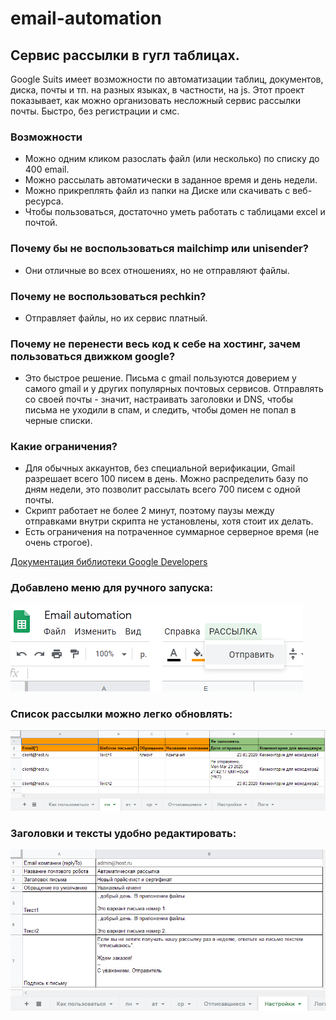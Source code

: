 # email-automation
## Сервис рассылки в гугл таблицах.

Google Suits имеет возможности по автоматизации таблиц, документов, диска, почты и тп. на разных языках, в частности, на js.
Этот проект показывает, как можно организовать несложный сервис рассылки почты.
Быстро, без регистрации и смс.

### Возможности
- Можно одним кликом разослать файл (или несколько) по списку до 400 email.
- Можно рассылать автоматически в заданное время и день недели.
- Можно прикреплять файл из папки на Диске или скачивать с веб-ресурса.
- Чтобы пользоваться, достаточно уметь работать с таблицами excel и почтой.

### Почему бы не воспользоваться mailchimp или unisender? 
- Они отличные во всех отношениях, но не отправляют файлы.

### Почему не воспользоваться pechkin? 
- Отправляет файлы, но их сервис платный.

### Почему не перенести весь код к себе на хостинг, зачем пользоваться движком google?
- Это быстрое решение. Письма с gmail пользуются доверием у самого gmail и у других популярных почтовых сервисов. Отправлять со своей почты - значит, настраивать заголовки и DNS, чтобы письма не уходили в спам, и следить, чтобы домен не попал в черные списки.

### Какие ограничения?
- Для обычных аккаунтов, без специальной верификации, Gmail разрешает всего 100 писем в день. Можно распределить базу по дням недели, это позволит рассылать всего 700 писем с одной почты.
- Скрипт работает не более 2 минут, поэтому паузы между отправками внутри скрипта не установлены, хотя стоит их делать.
- Есть ограничения на потраченное суммарное серверное время (не очень строгое).

[Документация библиотеки Google Developers](https://developers.google.com/apps-script/reference/spreadsheet/spreadsheet "клянусь, она там была!")


### Добавлено меню для ручного запуска:
![Список рассылки](https://github.com/treissler/email-automation/blob/master/img/email-sender_user_menu.png)


### Список рассылки можно легко обновлять:
![Список рассылки](https://github.com/treissler/email-automation/blob/master/img/email-sender_mailing_list.png)


### Заголовки и тексты удобно редактировать:
![Настройки](https://github.com/treissler/email-automation/blob/master/img/email-sender_settings.png)
